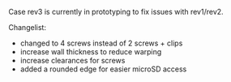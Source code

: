 Case rev3 is currently in prototyping to fix issues with rev1/rev2.

Changelist: 
- changed to 4 screws instead of 2 screws + clips
- increase wall thickness to reduce warping
- increase clearances for screws
- added a rounded edge for easier microSD access
